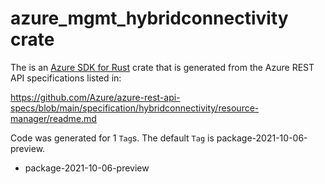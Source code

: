 # azure_mgmt_hybridconnectivity crate

The is an [Azure SDK for Rust](https://github.com/Azure/azure-sdk-for-rust) crate that is generated from the Azure REST API specifications listed in:

https://github.com/Azure/azure-rest-api-specs/blob/main/specification/hybridconnectivity/resource-manager/readme.md

Code was generated for 1 `Tag`s. The default `Tag` is package-2021-10-06-preview.


- package-2021-10-06-preview